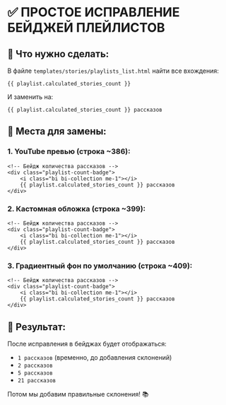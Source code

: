 # ✅ ПРОСТОЕ ИСПРАВЛЕНИЕ БЕЙДЖЕЙ ПЛЕЙЛИСТОВ

## 🎯 Что нужно сделать:

В файле `templates/stories/playlists_list.html` найти все вхождения:
```django
{{ playlist.calculated_stories_count }}
```

И заменить на:
```django
{{ playlist.calculated_stories_count }} рассказов
```

## 📍 Места для замены:

### 1. YouTube превью (строка ~386):
```django
<!-- Бейдж количества рассказов -->
<div class="playlist-count-badge">
    <i class="bi bi-collection me-1"></i>
    {{ playlist.calculated_stories_count }} рассказов
</div>
```

### 2. Кастомная обложка (строка ~399):
```django
<!-- Бейдж количества рассказов -->
<div class="playlist-count-badge">
    <i class="bi bi-collection me-1"></i>
    {{ playlist.calculated_stories_count }} рассказов
</div>
```

### 3. Градиентный фон по умолчанию (строка ~409):
```django
<!-- Бейдж количества рассказов -->
<div class="playlist-count-badge">
    <i class="bi bi-collection me-1"></i>
    {{ playlist.calculated_stories_count }} рассказов
</div>
```

## 📱 Результат:
После исправления в бейджах будет отображаться:
- `1 рассказов` (временно, до добавления склонений)
- `2 рассказов`
- `5 рассказов`
- `21 рассказов`

Потом мы добавим правильные склонения! 📚
